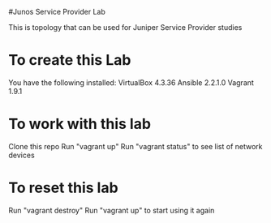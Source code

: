 #Junos Service Provider Lab

This is topology that can be used for Juniper Service Provider studies

# To create this Lab

You have the following installed:
VirtualBox 4.3.36
Ansible 2.2.1.0
Vagrant 1.9.1

# To work with this lab
Clone this repo
Run "vagrant up"
Run "vagrant status" to see list of network devices

# To reset this lab 
Run "vagrant destroy"
Run "vagrant up" to start using it again
